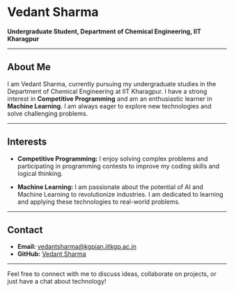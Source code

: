 # Vedant Sharma

**Undergraduate Student, Department of Chemical Engineering, IIT Kharagpur**

---

## About Me

I am Vedant Sharma, currently pursuing my undergraduate studies in the Department of Chemical Engineering at IIT Kharagpur. I have a strong interest in **Competitive Programming** and am an enthusiastic learner in **Machine Learning**. I am always eager to explore new technologies and solve challenging problems.

---

## Interests

- **Competitive Programming:** I enjoy solving complex problems and participating in programming contests to improve my coding skills and logical thinking.
  
- **Machine Learning:** I am passionate about the potential of AI and Machine Learning to revolutionize industries. I am dedicated to learning and applying these technologies to real-world problems.

---

## Contact

- **Email:** vedantsharma@kgpian.iitkgp.ac.in
- **GitHub:** [Vedant Sharma](https://github.com/vedantsharma2508)

---

Feel free to connect with me to discuss ideas, collaborate on projects, or just have a chat about technology!

